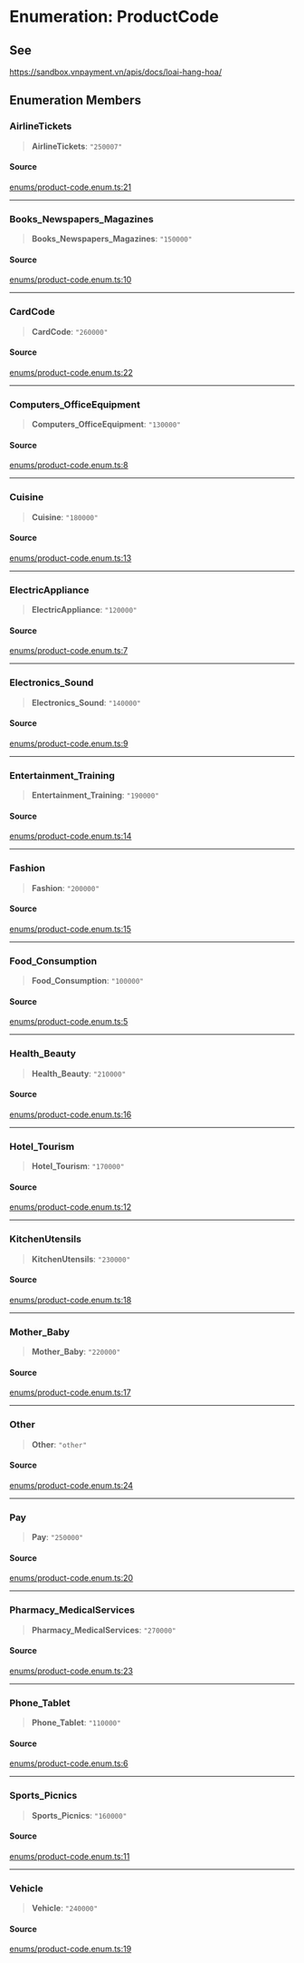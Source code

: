 # Enumeration: ProductCode

## See

https://sandbox.vnpayment.vn/apis/docs/loai-hang-hoa/

## Enumeration Members

### AirlineTickets

> **AirlineTickets**: `"250007"`

#### Source

[enums/product-code.enum.ts:21](https://github.com/lehuygiang28/vnpay/blob/e8e94e8a800b1952e47648e8b76237a738bccbb7/src/enums/product-code.enum.ts#L21)

***

### Books\_Newspapers\_Magazines

> **Books\_Newspapers\_Magazines**: `"150000"`

#### Source

[enums/product-code.enum.ts:10](https://github.com/lehuygiang28/vnpay/blob/e8e94e8a800b1952e47648e8b76237a738bccbb7/src/enums/product-code.enum.ts#L10)

***

### CardCode

> **CardCode**: `"260000"`

#### Source

[enums/product-code.enum.ts:22](https://github.com/lehuygiang28/vnpay/blob/e8e94e8a800b1952e47648e8b76237a738bccbb7/src/enums/product-code.enum.ts#L22)

***

### Computers\_OfficeEquipment

> **Computers\_OfficeEquipment**: `"130000"`

#### Source

[enums/product-code.enum.ts:8](https://github.com/lehuygiang28/vnpay/blob/e8e94e8a800b1952e47648e8b76237a738bccbb7/src/enums/product-code.enum.ts#L8)

***

### Cuisine

> **Cuisine**: `"180000"`

#### Source

[enums/product-code.enum.ts:13](https://github.com/lehuygiang28/vnpay/blob/e8e94e8a800b1952e47648e8b76237a738bccbb7/src/enums/product-code.enum.ts#L13)

***

### ElectricAppliance

> **ElectricAppliance**: `"120000"`

#### Source

[enums/product-code.enum.ts:7](https://github.com/lehuygiang28/vnpay/blob/e8e94e8a800b1952e47648e8b76237a738bccbb7/src/enums/product-code.enum.ts#L7)

***

### Electronics\_Sound

> **Electronics\_Sound**: `"140000"`

#### Source

[enums/product-code.enum.ts:9](https://github.com/lehuygiang28/vnpay/blob/e8e94e8a800b1952e47648e8b76237a738bccbb7/src/enums/product-code.enum.ts#L9)

***

### Entertainment\_Training

> **Entertainment\_Training**: `"190000"`

#### Source

[enums/product-code.enum.ts:14](https://github.com/lehuygiang28/vnpay/blob/e8e94e8a800b1952e47648e8b76237a738bccbb7/src/enums/product-code.enum.ts#L14)

***

### Fashion

> **Fashion**: `"200000"`

#### Source

[enums/product-code.enum.ts:15](https://github.com/lehuygiang28/vnpay/blob/e8e94e8a800b1952e47648e8b76237a738bccbb7/src/enums/product-code.enum.ts#L15)

***

### Food\_Consumption

> **Food\_Consumption**: `"100000"`

#### Source

[enums/product-code.enum.ts:5](https://github.com/lehuygiang28/vnpay/blob/e8e94e8a800b1952e47648e8b76237a738bccbb7/src/enums/product-code.enum.ts#L5)

***

### Health\_Beauty

> **Health\_Beauty**: `"210000"`

#### Source

[enums/product-code.enum.ts:16](https://github.com/lehuygiang28/vnpay/blob/e8e94e8a800b1952e47648e8b76237a738bccbb7/src/enums/product-code.enum.ts#L16)

***

### Hotel\_Tourism

> **Hotel\_Tourism**: `"170000"`

#### Source

[enums/product-code.enum.ts:12](https://github.com/lehuygiang28/vnpay/blob/e8e94e8a800b1952e47648e8b76237a738bccbb7/src/enums/product-code.enum.ts#L12)

***

### KitchenUtensils

> **KitchenUtensils**: `"230000"`

#### Source

[enums/product-code.enum.ts:18](https://github.com/lehuygiang28/vnpay/blob/e8e94e8a800b1952e47648e8b76237a738bccbb7/src/enums/product-code.enum.ts#L18)

***

### Mother\_Baby

> **Mother\_Baby**: `"220000"`

#### Source

[enums/product-code.enum.ts:17](https://github.com/lehuygiang28/vnpay/blob/e8e94e8a800b1952e47648e8b76237a738bccbb7/src/enums/product-code.enum.ts#L17)

***

### Other

> **Other**: `"other"`

#### Source

[enums/product-code.enum.ts:24](https://github.com/lehuygiang28/vnpay/blob/e8e94e8a800b1952e47648e8b76237a738bccbb7/src/enums/product-code.enum.ts#L24)

***

### Pay

> **Pay**: `"250000"`

#### Source

[enums/product-code.enum.ts:20](https://github.com/lehuygiang28/vnpay/blob/e8e94e8a800b1952e47648e8b76237a738bccbb7/src/enums/product-code.enum.ts#L20)

***

### Pharmacy\_MedicalServices

> **Pharmacy\_MedicalServices**: `"270000"`

#### Source

[enums/product-code.enum.ts:23](https://github.com/lehuygiang28/vnpay/blob/e8e94e8a800b1952e47648e8b76237a738bccbb7/src/enums/product-code.enum.ts#L23)

***

### Phone\_Tablet

> **Phone\_Tablet**: `"110000"`

#### Source

[enums/product-code.enum.ts:6](https://github.com/lehuygiang28/vnpay/blob/e8e94e8a800b1952e47648e8b76237a738bccbb7/src/enums/product-code.enum.ts#L6)

***

### Sports\_Picnics

> **Sports\_Picnics**: `"160000"`

#### Source

[enums/product-code.enum.ts:11](https://github.com/lehuygiang28/vnpay/blob/e8e94e8a800b1952e47648e8b76237a738bccbb7/src/enums/product-code.enum.ts#L11)

***

### Vehicle

> **Vehicle**: `"240000"`

#### Source

[enums/product-code.enum.ts:19](https://github.com/lehuygiang28/vnpay/blob/e8e94e8a800b1952e47648e8b76237a738bccbb7/src/enums/product-code.enum.ts#L19)
